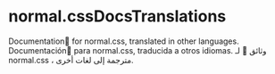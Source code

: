 # normal.cssDocsTranslations
Documentation📄 for normal.css, translated in other languages.
Documentación📄 para normal.css, traducida a otros idiomas.
وثائق 📄 لـ normal.css ، مترجمة إلى لغات أخرى.
